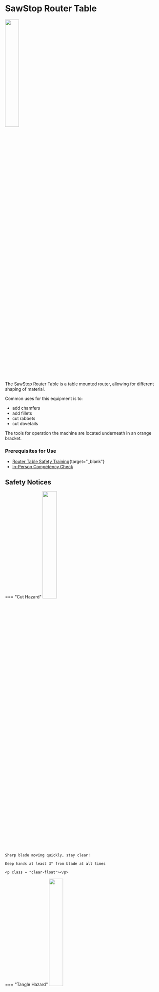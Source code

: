 # SawStop Router Table

<img src="../assets/router/router_table.jpg" class="image-float-right" width=30%>

The SawStop Router Table is a table mounted router, allowing for different shaping of material.

Common uses for this equipment is to: 

- add chamfers
- add fillets
- cut rabbets
- cut dovetails

The tools for operation the machine are located underneath in an orange bracket.

### Prerequisites for Use
* [Router Table Safety Training](https://make.rit.edu/app/maker/training/10){target="_blank"}
* [In-Person Competency Check](#in-person-competency-check)

<p class = "clear-float"></p>

## Safety Notices

=== "Cut Hazard"
    <img src="..\assets\cut_hazard.webp" class="image-float-right" width=30%>

    Sharp blade moving quickly, stay clear!

    Keep hands at least 3" from blade at all times

    <p class = "clear-float"></p>

=== "Tangle Hazard"
    <img src="..\assets\tangle_hazard.webp" class="image-float-right" width=30%>

    Wear short sleeves or roll up long sleeves

    Secure loose clothing

    Tie up and tuck in long hair

    Remove lanyards, jewelry, gloves, etc.

    <p class = "clear-float"></p>

=== "Debris Hazard"
    <img src="..\assets\debris_hazard.webp" class="image-float-right" width=30%>

    Safety glasses mandatory.

    Do not cut PVC or other frangible plastic.

    <p class = "clear-float"></p>

---

## Operation

### Raising / Lowering

<img src="../assets/router/raise_table.jpg" class="image-float-right" width=20%>

<img src="../assets/router/throat_plate.jpg" class="image-float-right" width=20%>

In order to keep everything contained, the router exists below a throat plate (red) and is below the table.

1. Using the spanner wrench, undo the throat plate
2. Check to make sure the table isn't in a lock state in the "Lock" hole
3. Using the hex key, raise the table by spinning clockwise

<p class = "clear-float"></p>

### Changing Bits

<img src="../assets/router/clamp_collet.jpg" class="image-float-right" width=20%>

<img src="../assets/router/check_collet.jpg" class="image-float-right" width=20%>

Once the table has been raised, you can see the collet and nut that hold the router bit in. This router operates similar to a dremel, where a pin holds the spindle, while a wrench can be used to loosen / tighten.

1. Remove the throat plate and raise the router
2. Index spindle to where the button stops the rotation
3. Using the other end of the spanner wrench, loosen the collet nut on the router
4. Check the shank of the new router bit against the collet
    - There is a reducer sleeve for 1/4" shanks, and we have both 1/2" and 1/4" 
5. Remove the previous bit and install the new bit
6. Holding the button, tighten the collet nut on the new bit. **DO NOT OVERTIGHTEN**
    - It should be snugged up, and then 1/8 turn to finish

<p class = "clear-float"></p>

## In Person Competency Check

<img src="../assets/router/feed_direction.jpg" class="image-float-right" width=30%>

<img src="../assets/router/height_set.jpg" class="image-float-right" width=20%>

1. Set the height of your bit
    - Test radius / form bits on scrap to dial height in
2. Set the fence to best support the work you are doing
3. Turn on machine by pulling out start button
4. Feed material from right to left with hands or push blocks holding the material firmly

Once cut is complete, turn off the machine and clean up.

!!! Note
    Despite having dust collection, the Router Table can make a mess. Be sure to always be wearing safety glasses and cleaning up after yourself.


[Additional Information / Tips](https://www.woodcraft.com/blogs/shop-knowledge-guides/router-table-basics?srsltid=AfmBOorjieZb6ro3ig-TpuOKATOQJ81tNVHkZzFamf8UvhiC1mK0kyJ6){target="_blank" .md-button}

<p class = "clear-float"></p>
